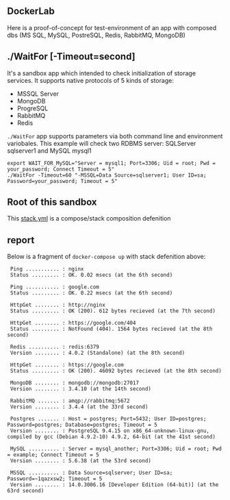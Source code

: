 ## DockerLab

Here is a proof-of-concept for test-environment of an app with composed dbs (MS SQL, MySQL, PostreSQL, Redis, RabbitMQ, MongoDB)

## ./WaitFor [-Timeout=second]

It's a sandbox app which intended to check initialization of storage services. It supports native protocols of 5 kinds of storage:
* MSSQL Server
* MongoDB
* ProgreSQL
* RabbitMQ
* Redis

`./WaitFor` app supports parameters via both command line and environment variobales. 
This example will check two RDBMS server: SQLServer sqlserver1 and MySQL mysql1
```
export WAIT_FOR_MySQL="Server = mysql1; Port=3306; Uid = root; Pwd = your_password; Connect Timeout = 5"
./WaitFor -Timeout=60 "-MSSQL=Data Source=sqlserver1; User ID=sa; Password=your_password; Timeout = 5"
```

## Root of this sandbox
This [stack.yml](container/stack.yml) is a compose/stack composition defenition

## report
Below is a fragment of `docker-compose up` with stack defenition above:
```
 Ping ........... : nginx
 Status ......... : OK. 0.02 msecs (at the 6th second)

 Ping ........... : google.com
 Status ......... : OK. 0.22 msecs (at the 6th second)

 HttpGet ........ : http://nginx
 Status ......... : OK (200). 612 bytes recieved (at the 7th second)

 HttpGet ........ : https://google.com/404
 Status ......... : NotFound (404). 1564 bytes recieved (at the 8th second)

 Redis .......... : redis:6379
 Version ........ : 4.0.2 (Standalone) (at the 8th second)

 HttpGet ........ : https://google.com
 Status ......... : OK (200). 46092 bytes recieved (at the 8th second)

 MongoDB ........ : mongodb://mongodb:27017
 Version ........ : 3.4.10 (at the 14th second)

 RabbitMQ ....... : amqp://rabbitmq:5672
 Version ........ : 3.4.4 (at the 33rd second)

 Postgres ....... : Host = postgres; Port=5432; User ID=postgres; Password=postgres; Database=postgres; Timeout = 5
 Version ........ : PostgreSQL 9.4.15 on x86_64-unknown-linux-gnu, compiled by gcc (Debian 4.9.2-10) 4.9.2, 64-bit (at the 41st second)

 MySQL .......... : Server = mysql_another; Port=3306; Uid = root; Pwd = example; Connect Timeout = 5
 Version ........ : 5.6.38 (at the 53rd second)

 MSSQL .......... : Data Source=sqlserver; User ID=sa; Password=~1qazxsw2; Timeout = 5
 Version ........ : 14.0.3006.16 [Developer Edition (64-bit)] (at the 63rd second)
```


